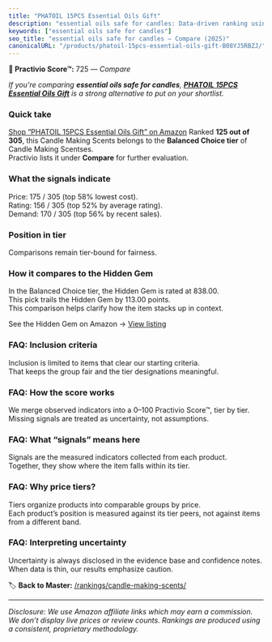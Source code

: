 ```yaml
---
title: "PHATOIL 15PCS Essential Oils Gift"
description: "essential oils safe for candles: Data-driven ranking using the Practivio Score™. Positioned by quality, value, demand, findability, momentum."
keywords: ["essential oils safe for candles"]
seo_title: "essential oils safe for candles — Compare (2025)"
canonicalURL: "/products/phatoil-15pcs-essential-oils-gift-B08YJ5RBZJ/"
---
```


**🛒 Practivio Score™:** 725 — _Compare_


*If you're comparing **essential oils safe for candles**, **[PHATOIL 15PCS Essential Oils Gift](https://www.amazon.com/dp/B08YJ5RBZJ?tag=practivio-20)** is a strong alternative to put on your shortlist.*
### Quick take
[Shop “PHATOIL 15PCS Essential Oils Gift” on Amazon](https://www.amazon.com/dp/B08YJ5RBZJ?tag=practivio-20)
Ranked **125 out of 305**, this Candle Making Scents belongs to the **Balanced Choice tier** of Candle Making Scentses.  
Practivio lists it under **Compare** for further evaluation.

### What the signals indicate
Price: 175 / 305 (top 58% lowest cost).  
Rating: 156 / 305 (top 52% by average rating).  
Demand: 170 / 305 (top 56% by recent sales).

### Position in tier
Comparisons remain tier-bound for fairness.

### How it compares to the Hidden Gem
In the Balanced Choice tier, the Hidden Gem is rated at 838.00.  
This pick trails the Hidden Gem by 113.00 points.  
This comparison helps clarify how the item stacks up in context.  

See the Hidden Gem on Amazon → [View listing](https://www.amazon.com/dp/B08XJQ3KF1?tag=practivio-20)

### FAQ: Inclusion criteria
Inclusion is limited to items that clear our starting criteria.  
That keeps the group fair and the tier designations meaningful.

### FAQ: How the score works
We merge observed indicators into a 0–100 Practivio Score™, tier by tier.  
Missing signals are treated as uncertainty, not assumptions.

### FAQ: What “signals” means here
Signals are the measured indicators collected from each product.  
Together, they show where the item falls within its tier.

### FAQ: Why price tiers?
Tiers organize products into comparable groups by price.  
Each product’s position is measured against its tier peers, not against items from a different band.

### FAQ: Interpreting uncertainty
Uncertainty is always disclosed in the evidence base and confidence notes.  
When data is thin, our results emphasize caution.

<!-- Missing template for Compare/CompareWithinPriceClass -->


🏷️ **Back to Master:** [/rankings/candle-making-scents/](/rankings/candle-making-scents/)

---
_Disclosure: We use Amazon affiliate links which may earn a commission. We don’t display live prices or review counts. Rankings are produced using a consistent, proprietary methodology._
